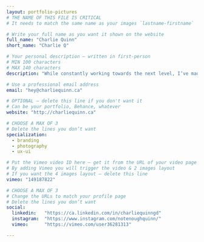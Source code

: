 ```yaml
---
layout: portfolio-pictures
# THE NAME OF THIS FILE IS CRITICAL
# It needs to match the same name as your images `lastname-firstname`

# Write your full name as you want it shown on the website
full_name: "Charlie Quinn"
short_name: "Charlie Q"

# Your personal description — written in first-person
# MIN 100 characters
# MAX 140 characters
description: "While constantly working towards the next level, I’ve made a habit of going back to upgrade my skills and search for hidden treasures."

# Use a professional email address
email: "hey@charliequinn.ca"

# OPTIONAL — delete this line if you don't want it
# Can be your portfolio, Behance, whatever
website: "http://charliequinn.ca"

# CHOOSE A MAX OF 3
# Delete the lines you don’t want
specialization:
  - branding
  - photography
  - ux-ui

# Put the Vimeo video ID here — get it from the URL of your video page
# By adding Vimeo you will trigger the video & 2 images layout
# If you want the 4 images layout — delete this line
vimeo: "149187822"

# CHOOSE A MAX OF 3
# Change the URLs to match your profile page
# Delete the lines you don’t want
social:
  linkedin:   "https://ca.linkedin.com/in/charliequinngd"
  instagram:  "https://www.instagram.com/notenoughquinn/"
  vimeo:      "https://vimeo.com/user36281313"

---
```

